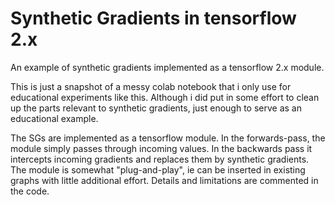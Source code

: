 # Synthetic Gradients in tensorflow 2.x

An example of synthetic gradients implemented as a tensorflow 2.x module.

This is just a snapshot of a messy colab notebook that i only use for educational experiments like this. Although i did put in some effort to clean up the parts relevant to synthetic gradients, just enough to serve as an educational example.

The SGs are implemented as a tensorflow module. In the forwards-pass, the module simply passes through incoming values. In the backwards pass it intercepts incoming gradients and replaces them by synthetic gradients. The module is somewhat "plug-and-play", ie can be inserted in existing graphs with little additional effort. Details and limitations are commented in the code.
